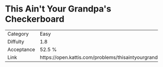 # This Ain't Your Grandpa's Checkerboard

<table>
    <tr>
        <td>Category</td>
        <td>Easy</td>
    </tr>
    <tr>
        <td>Diffulty</td>
        <td>1.8</td>
    </tr>
    <tr>
        <td>Acceptance</td>
        <td>52.5 %</td>
    </tr>
    <tr>
        <td>Link</td>
        <td>https://open.kattis.com/problems/thisaintyourgrandpascheckerboard</td>
    </tr>
</table>